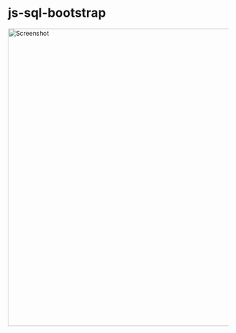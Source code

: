 # js-sql-bootstrap
<img width="679" alt="Screenshot" src="https://user-images.githubusercontent.com/85193527/222906093-31092ab9-3bd2-4671-b16a-4399cfe5c4b9.png">
